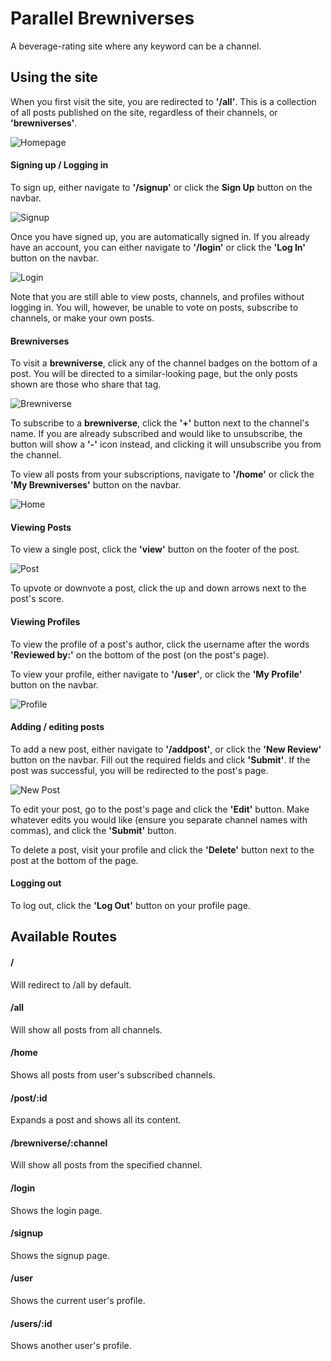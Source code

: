# Parallel Brewniverses
A beverage-rating site where any keyword can be a channel.

## Using the site
When you first visit the site, you are redirected to __'/all'__. This is a collection of all posts published on the site, regardless of their channels, or __'brewniverses'__.

![Homepage](/images/homepage.png)

#### Signing up / Logging in

To sign up, either navigate to __'/signup'__ or click the __Sign Up__ button on the navbar.

![Signup](/images/signup.png)

Once you have signed up, you are automatically signed in. If you already have an account, you can either navigate to __'/login'__ or click the __'Log In'__ button on the navbar.

![Login](/images/login.png)

Note that you are still able to view posts, channels, and profiles without logging in. You will, however, be unable to vote on posts, subscribe to channels, or make your own posts.

#### Brewniverses
To visit a __brewniverse__, click any of the channel badges on the bottom of a post. You will be directed to a similar-looking page, but the only posts shown are those who share that tag.

![Brewniverse](/images/one_brewniverse.png)

To subscribe to a __brewniverse__, click the __'+'__ button next to the channel's name. If you are already subscribed and would like to unsubscribe, the button will show a __'-'__ icon instead, and clicking it will unsubscribe you from the channel.

To view all posts from your subscriptions, navigate to __'/home'__ or click the __'My Brewniverses'__ button on the navbar.

![Home](/images/your_brewniverses.png)

#### Viewing Posts
To view a single post, click the __'view'__ button on the footer of the post.

![Post](/images/post.png)

To upvote or downvote a post, click the up and down arrows next to the post's score.

#### Viewing Profiles
To view the profile of a post's author, click the username after the words __'Reviewed by:'__ on the bottom of the post (on the post's page).

To view your profile, either navigate to __'/user'__, or click the __'My Profile'__ button on the navbar.

![Profile](/images/profile.png)

#### Adding / editing posts
To add a new post, either navigate to __'/addpost'__, or click the __'New Review'__ button on the navbar. Fill out the required fields and click __'Submit'__. If the post was successful, you will be redirected to the post's page.

![New Post](/images/new.png)

To edit your post, go to the post's page and click the __'Edit'__ button. Make whatever edits you would like (ensure you separate channel names with commas), and click the __'Submit'__ button.

To delete a post, visit your profile and click the __'Delete'__ button next to the post at the bottom of the page.

#### Logging out
To log out, click the __'Log Out'__ button on your profile page.

## Available Routes

#### /
Will redirect to /all by default.

#### /all
Will show all posts from all channels.

#### /home
Shows all posts from user's subscribed channels.

#### /post/:id
Expands a post and shows all its content.

#### /brewniverse/:channel
Will show all posts from the specified channel.

#### /login
Shows the login page.

#### /signup
Shows the signup page.

#### /user
Shows the current user's profile.

#### /users/:id
Shows another user's profile.
